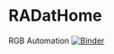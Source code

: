 # RADatHome
RGB Automation [![Binder](https://mybinder.org/badge_logo.svg)](https://mybinder.org/v2/gh/Jack3690/RADatHome/master?urlpath=RGB_Automation.ipynb)
